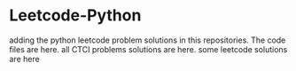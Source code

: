 # Leetcode-Python
adding the python leetcode problem solutions in this repositories. 
The code files are here.
all CTCI problems solutions are here.
some leetcode solutions are here










































































































































































































































































































































































































































































































































































































































































































































































































































































































































